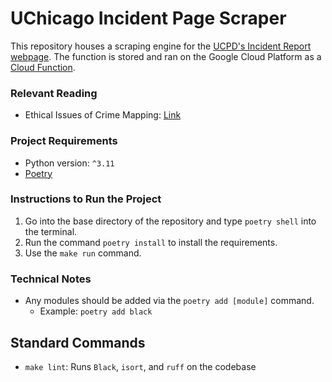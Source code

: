 # UChicago Incident Page Scraper
This repository houses a scraping engine for the [UCPD's Incident Report webpage](https://incidentreports.uchicago.edu/). The function is stored and ran on the Google Cloud Platform as a [Cloud Function](https://cloud.google.com/functions).

### Relevant Reading
- Ethical Issues of Crime Mapping: [Link](https://storymaps.arcgis.com/stories/9b71d1fba77641a0ad35b07b23aae66b?utm_source=pocket_saves)

### Project Requirements
- Python version: `^3.11`
- [Poetry](https://python-poetry.org/)

### Instructions to Run the Project
1. Go into the base directory of the repository and type `poetry shell` into the terminal.
2. Run the command `poetry install` to install the requirements.
3. Use the `make run` command.

### Technical Notes
- Any modules should be added via the `poetry add [module]` command.
  - Example: `poetry add black`

## Standard Commands
- `make lint`: Runs `Black`, `isort`, and `ruff` on the codebase
